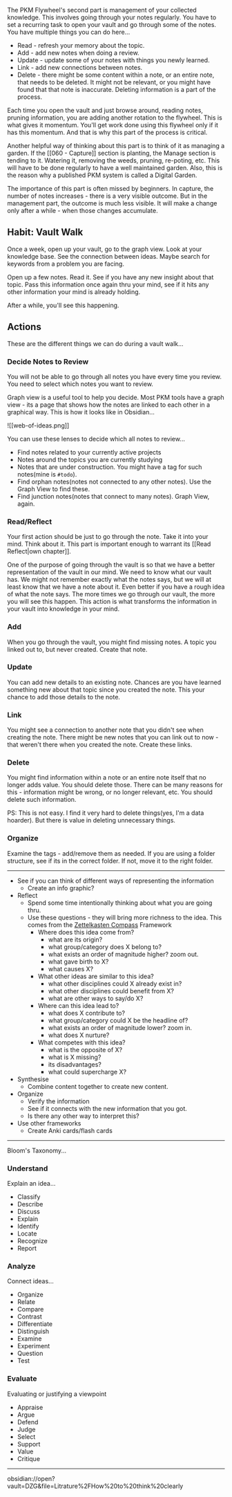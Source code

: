 The PKM Flywheel's second part is management of your collected knowledge. This involves going through your notes regularly. You have to set a recurring task to open your vault and go through some of the notes. You have multiple things you can do here...

- Read - refresh your memory about the topic.
- Add - add new notes when doing a review.
- Update - update some of your notes with things you newly learned.
- Link - add new connections between notes.
- Delete - there might be some content within a note, or an entire note, that needs to be deleted. It might not be relevant, or you might have found that that note is inaccurate. Deleting information is a part of the process.

Each time you open the vault and just browse around, reading notes, pruning information, you are adding another rotation to the flywheel. This is what gives it momentum. You'll get work done using this flywheel only if it has this momentum. And that is why this part of the process is critical.

Another helpful way of thinking about this part is to think of it as managing a garden. If the [[060 - Capture]] section is planting, the Manage section is tending to it. Watering it, removing the weeds, pruning, re-poting, etc. This will have to be done regularly to have a well maintained garden. Also, this is the reason why a published PKM system is called a Digital Garden.

The importance of this part is often missed by beginners. In capture, the number of notes increases - there is a very visible outcome. But in the management part, the outcome is much less visible. It will make a change only after a while - when those changes accumulate.

## Habit: Vault Walk

Once a week, open up your vault, go to the graph view. Look at your knowledge base. See the connection between ideas. Maybe search for keywords from a problem you are facing. 

Open up a few notes. Read it. See if you have any new insight about that topic. Pass this information once again thru your mind, see if it hits any other information your mind is already holding.

After a while, you'll see this happening. 

## Actions

These are the different things we can do during a vault walk...

### Decide Notes to Review

You will not be able to go through all notes you have every time you review. You need to select which notes you want to review. 

Graph view is a useful tool to help you decide. Most PKM tools have a graph view - its a page that shows how the notes are linked to each other in a graphical way. This is how it looks like in Obsidian...

![[web-of-ideas.png]]

You can use these lenses to decide which all notes to review...

- Find notes related to your currently active projects
- Notes around the topics you are currently studying
- Notes that are under construction. You might have a tag for such notes(mine is `#todo`).
- Find orphan notes(notes not connected to any other notes). Use the Graph View to find these.
- Find junction notes(notes that connect to many notes). Graph View, again.

### Read/Reflect

Your first action should be just to go through the note. Take it into your mind. Think about it. This part is important enough to warrant its [[Read Reflect|own chapter]].

One of the purpose of going through the vault is so that we have a better representation of the vault in our mind. We need to know what our vault has. We might not remember exactly what the notes says, but we will at least know that we have a note about it. Even better if you have a rough idea of what the note says. The more times we go through our vault, the more you will see this happen. This action is what transforms the information in your vault into knowledge in your mind.

### Add

When you go through the vault, you might find missing notes. A topic you linked out to, but never created. Create that note.

### Update

You can add new details to an existing note. Chances are you have learned something new about that topic since you created the note. This your chance to add those details to the note.

### Link

You might see a connection to another note that you didn't see when creating the note. There might be new notes that you can link out to now - that weren't there when you created the note. Create these links.

### Delete

You might find information within a note  or an entire note itself that no longer adds value. You should delete those. There can be many reasons for this - information might be wrong, or no longer relevant, etc. You should delete such information.

PS: This is not easy. I find it very hard to delete things(yes, I'm a data hoarder). But there is value in deleting unnecessary things.

### Organize

Examine the tags - add/remove them as needed. If you are using a folder structure, see if its in the correct folder. If not, move it to the right folder.

---


- See if you can think of different ways of representing the information
    - Create an info graphic?
- Reflect
    - Spend some time intentionally thinking about what you are going thru.
    - Use these questions - they will bring more richness to the idea. This comes from the [Zettelkasten Compass](https://feeei.substack.com/p/the-essence-of-the-zettelkasten-method#%C2%A7the-compass-of-zettelkasten-thinking) Framework
        - Where does this idea come from?
            - what are its origin?
            - what group/category does X belong to?
            - what exists an order of magnitude higher? zoom out.
            - what gave birth to X?
            - what causes X?
        - What other ideas are similar to this idea?
            - what other disciplines could X already exist in?
            - what other disciplines could benefit from X?
            - what are other ways to say/do X?
        - Where can this idea lead to?
            - what does X contribute to?
            - what group/category could X be the headline of?
            - what exists an order of magnitude lower? zoom in.
            - what does X nurture?
        - What competes with this idea?
            - what is the opposite of X?
            - what is X missing?
            - its disadvantages?
            - what could supercharge X?
- Synthesise
    - Combine content together to create new content.
- Organize
    - Verify the information
    - See if it connects with the new information that you got.
    - Is there any other way to interpret this?
- Use other frameworks
    - Create Anki cards/flash cards

---

Bloom's Taxonomy...

### Understand

Explain an idea...

- Classify
- Describe
- Discuss
- Explain
- Identify
- Locate
- Recognize
- Report

### Analyze

Connect ideas...

- Organize
- Relate
- Compare
- Contrast
- Differentiate
- Distinguish
- Examine
- Experiment
- Question
- Test

### Evaluate

Evaluating or justifying a viewpoint

- Appraise
- Argue
- Defend
- Judge
- Select
- Support
- Value
- Critique

---

obsidian://open?vault=DZG&file=Litrature%2FHow%20to%20think%20clearly

